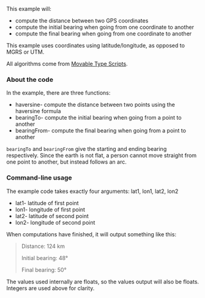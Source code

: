 This example will:

- compute the distance between two GPS coordinates
- compute the initial bearing when going from one coordinate to another
- compute the final bearing when going from one coordinate to another

This example uses coordinates using latitude/longitude, as opposed to MGRS or UTM.

All algorithms come from [Movable Type Scripts](http://www.movable-type.co.uk/scripts/latlong.html).

### About the code ###

In the example, there are three functions:

- haversine- compute the distance between two points using the haversine formula
- bearingTo- compute the initial bearing when going from a point to another
- bearingFrom- compute the final bearing when going from a point to another

`bearingTo` and `bearingFrom` give the starting and ending bearing respectively. Since the earth is not flat, a person cannot move straight from one point to another, but instead follows an arc.

### Command-line usage ###

The example code takes exactly four arguments: lat1, lon1, lat2, lon2

- lat1- latitude of first point
- lon1- longitude of first point
- lat2- latitude of second point
- lon2- longitude of second point

When computations have finished, it will output something like this:

> Distance: 124 km
> 
> Initial bearing: 48°
> 
> Final bearing: 50°

The values used internally are floats, so the values output will also be floats. Integers are used above for clarity.
